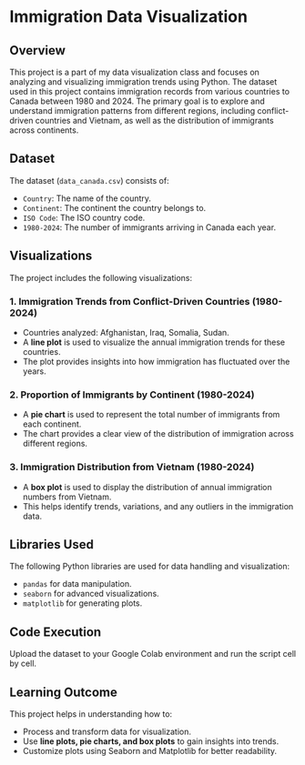 # Immigration Data Visualization

## Overview
This project is a part of my data visualization class and focuses on analyzing and visualizing immigration trends using Python. The dataset used in this project contains immigration records from various countries to Canada between 1980 and 2024. The primary goal is to explore and understand immigration patterns from different regions, including conflict-driven countries and Vietnam, as well as the distribution of immigrants across continents.

## Dataset
The dataset (`data_canada.csv`) consists of:
- `Country`: The name of the country.
- `Continent`: The continent the country belongs to.
- `ISO Code`: The ISO country code.
- `1980-2024`: The number of immigrants arriving in Canada each year.

## Visualizations
The project includes the following visualizations:

### 1. Immigration Trends from Conflict-Driven Countries (1980-2024)
- Countries analyzed: Afghanistan, Iraq, Somalia, Sudan.
- A **line plot** is used to visualize the annual immigration trends for these countries.
- The plot provides insights into how immigration has fluctuated over the years.

### 2. Proportion of Immigrants by Continent (1980-2024)
- A **pie chart** is used to represent the total number of immigrants from each continent.
- The chart provides a clear view of the distribution of immigration across different regions.

### 3. Immigration Distribution from Vietnam (1980-2024)
- A **box plot** is used to display the distribution of annual immigration numbers from Vietnam.
- This helps identify trends, variations, and any outliers in the immigration data.

## Libraries Used
The following Python libraries are used for data handling and visualization:
- `pandas` for data manipulation.
- `seaborn` for advanced visualizations.
- `matplotlib` for generating plots.

## Code Execution
Upload the dataset to your Google Colab environment and run the script cell by cell.

## Learning Outcome
This project helps in understanding how to:
- Process and transform data for visualization.
- Use **line plots, pie charts, and box plots** to gain insights into trends.
- Customize plots using Seaborn and Matplotlib for better readability.